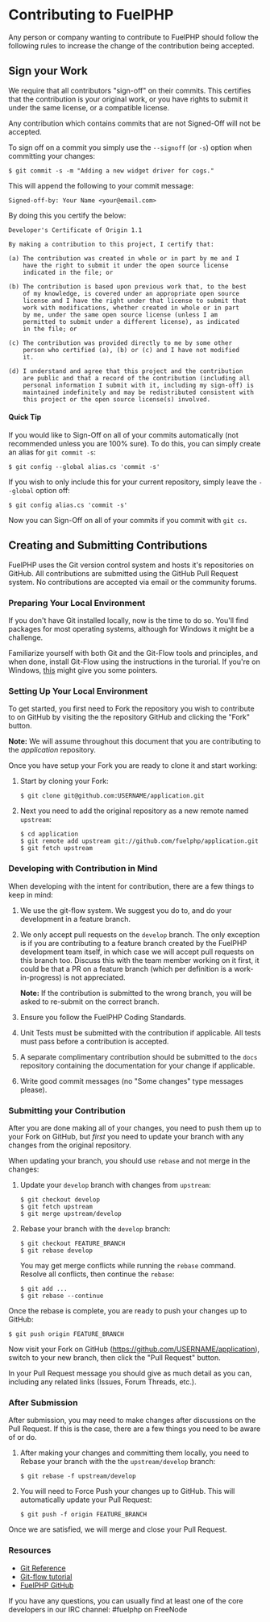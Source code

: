 Contributing to FuelPHP
=======================

Any person or company wanting to contribute to FuelPHP should follow the
following rules to increase the change of the contribution being accepted.

Sign your Work
--------------

We require that all contributors "sign-off" on their commits.  This
certifies that the contribution is your original work, or you have rights to
submit it under the same license, or a compatible license.

Any contribution which contains commits that are not Signed-Off will not be
accepted.

To sign off on a commit you simply use the `--signoff` (or `-s`) option when
committing your changes:

    $ git commit -s -m "Adding a new widget driver for cogs."

This will append the following to your commit message:

    Signed-off-by: Your Name <your@email.com>

By doing this you certify the below:

    Developer's Certificate of Origin 1.1

    By making a contribution to this project, I certify that:

    (a) The contribution was created in whole or in part by me and I
        have the right to submit it under the open source license
        indicated in the file; or

    (b) The contribution is based upon previous work that, to the best
        of my knowledge, is covered under an appropriate open source
        license and I have the right under that license to submit that
        work with modifications, whether created in whole or in part
        by me, under the same open source license (unless I am
        permitted to submit under a different license), as indicated
        in the file; or

    (c) The contribution was provided directly to me by some other
        person who certified (a), (b) or (c) and I have not modified
        it.

    (d) I understand and agree that this project and the contribution
        are public and that a record of the contribution (including all
        personal information I submit with it, including my sign-off) is
        maintained indefinitely and may be redistributed consistent with
        this project or the open source license(s) involved.

#### Quick Tip

If you would like to Sign-Off on all of your commits automatically (not
recommended unless you are 100% sure).  To do this, you can simply create
an alias for `git commit -s`:

    $ git config --global alias.cs 'commit -s'

If you wish to only include this for your current repository, simply leave
the `--global` option off:

    $ git config alias.cs 'commit -s'

Now you can Sign-Off on all of your commits if you commit with `git cs`.

Creating and Submitting Contributions
-------------------------------------

FuelPHP uses the Git version control system and hosts it's repositories on
GitHub.  All contributions are submitted using the GitHub Pull Request
system.  No contributions are accepted via email or the community forums.

### Preparing Your Local Environment

If you don't have Git installed locally, now is the time to do so. You'll find
packages for most operating systems, although for Windows it might be a challenge.

Familiarize yourself with both Git and the Git-Flow tools and principles, and when
done, install Git-Flow using the instructions in the turorial. If you're on
Windows, [this](https://github.com/nvie/gitflow/wiki/Windows) might give you
some pointers.

### Setting Up Your Local Environment

To get started, you first need to Fork the repository you wish to contribute
to on GitHub by visiting the the repository GitHub and clicking the "Fork"
button.

**Note:** We will assume throughout this document that you are contributing
to the _application_ repository.

Once you have setup your Fork you are ready to clone it and start working:

1.  Start by cloning your Fork:

        $ git clone git@github.com:USERNAME/application.git

2.  Next you need to add the original repository as a new remote named
`upstream`:

        $ cd application
        $ git remote add upstream git://github.com/fuelphp/application.git
        $ git fetch upstream

### Developing with Contribution in Mind

When developing with the intent for contribution, there are a few things to
keep in mind:

1.  We use the git-flow system. We suggest you do to, and do your development
    in a feature branch.
2.  We only accept pull requests on the `develop` branch. The only exception is
    if you are contributing to a feature branch created by the FuelPHP development
    team itself, in which case we will accept pull requests on this branch too.
    Discuss this with the team member working on it first, it could be that a
    PR on a feature branch (which per definition is a work-in-progress) is not
    appreciated.

    **Note:** If the contribution is submitted to the wrong branch, you will
    be asked to re-submit on the correct branch.

3.  Ensure you follow the FuelPHP Coding Standards.
4.  Unit Tests must be submitted with the contribution if applicable. All
    tests must pass before a contribution is accepted.
5.  A separate complimentary contribution should be submitted to the `docs`
    repository containing the documentation for your change if applicable.
6.  Write good commit messages (no "Some changes" type messages please).

### Submitting your Contribution

After you are done making all of your changes, you need to push them up to
your Fork on GitHub, but *first* you need to update your branch with any
changes from the original repository.

When updating your branch, you should use `rebase` and not merge in the
changes:

1.  Update your `develop` branch with changes from `upstream`:

        $ git checkout develop
        $ git fetch upstream
        $ git merge upstream/develop

2.  Rebase your branch with the `develop` branch:

        $ git checkout FEATURE_BRANCH
        $ git rebase develop

    You may get merge conflicts while running the `rebase` command.  Resolve
    all conflicts, then continue the `rebase`:

        $ git add ...
        $ git rebase --continue

Once the rebase is complete, you are ready to push your changes up to GitHub:

    $ git push origin FEATURE_BRANCH

Now visit your Fork on GitHub (https://github.com/USERNAME/application), switch to
your new branch, then click the "Pull Request" button.

In your Pull Request message you should give as much detail as you can,
including any related links (Issues, Forum Threads, etc.).

### After Submission

After submission, you may need to make changes after discussions on the Pull
Request.  If this is the case, there are a few things you need to be aware
of or do.

1.  After making your changes and committing them locally, you need to
    Rebase your branch with
    the the `upstream/develop` branch:

        $ git rebase -f upstream/develop

2.  You will need to Force Push your changes up to GitHub.  This will
    automatically update your Pull Request:

        $ git push -f origin FEATURE_BRANCH

Once we are satisfied, we will merge and close your Pull Request.

### Resources

* [Git Reference](http://gitref.org/)
* [Git-flow tutorial](http://yakiloo.com/getting-started-git-flow/)
* [FuelPHP GitHub](https://github.com/fuelphp)

If you have any questions, you can usually find at least one of the core
developers in our IRC channel: #fuelphp on FreeNode
